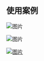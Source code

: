 ## 使用案例

![图片](https://dn-coding-net-production-pp.qbox.me/93eaaf4e-a6f4-4c19-9ea7-0ddc0c8463de.png) 

![图片](https://dn-coding-net-production-pp.qbox.me/6af1d882-aad2-41bc-917e-a1862dff4096.png) 

[![图片](https://dn-coding-net-production-pp.qbox.me/ea0d288c-d209-4bf8-a161-79485eae0006.png)](http://xiaofeiapp.com/)
